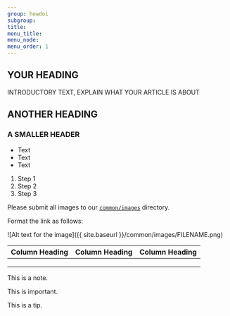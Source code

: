```yaml
---
group: howdoi
subgroup: 
title: 
menu_title: 
menu_node: 
menu_order: 1
---
```


<!-- Author in {% glossarytooltip a5ef9041-976f-4eb3-826e-bf836027d8c3 %}Markdown{% endglossarytooltip %} but {% glossarytooltip a2aff425-07dd-4bd6-9671-29b7edefa871 %}HTML{% endglossarytooltip %} also welcome -->

<!-- Start with H2, not H1 -->

## YOUR HEADING

INTRODUCTORY TEXT, EXPLAIN WHAT YOUR ARTICLE IS ABOUT

## ANOTHER HEADING

### A SMALLER HEADER

<!-- Bulleted list -->

*	Text
*	Text
*	Text

<!-- Ordered list -->

1.	Step 1
2.	Step 2
3.	Step 3

<!-- Image link -->

Please submit all images to our <a href="https://github.com/magento/devdocs/tree/develop/common/images">`common/images`</a> directory.

Format the link as follows:

![Alt text for the image]({{ site.baseurl }}/common/images/FILENAME.png)

<!-- Sample HTML cross-reference; don't worry too much about these, we can add or edit them -->
<!-- {{ page.baseurl }} is a site variable that is defined in _config.yml; it's the base path to the devdocs guides/v2.0 directory -->


<!-- Sample 4 x 3 table -->

|  Column Heading  |  Column Heading  |   Column Heading |
|---|---|---|
|   |   |   |
|   |   |   |
|   |   |   |

<!-- Note, Important, Tip: These must be HTML -->

<div class="bs-callout bs-callout-info" id="info">
  <p>This is a note.</p>
</div>


<div class="bs-callout bs-callout-warning">
    <p>This is important.</p>
</div>

<div class="bs-callout bs-callout-tip">
  <p>This is a tip.</p>
</div>
